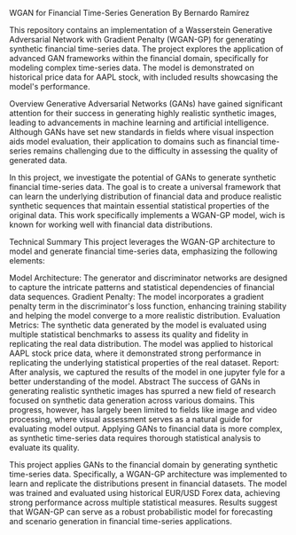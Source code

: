 WGAN for Financial Time-Series Generation
By Bernardo Ramírez

This repository contains an implementation of a Wasserstein Generative Adversarial Network with Gradient Penalty (WGAN-GP) for generating synthetic financial time-series data. The project explores the application of advanced GAN frameworks within the financial domain, specifically for modeling complex time-series data. The model is demonstrated on historical price data for AAPL stock, with included results showcasing the model's performance.

Overview
Generative Adversarial Networks (GANs) have gained significant attention for their success in generating highly realistic synthetic images, leading to advancements in machine learning and artificial intelligence. Although GANs have set new standards in fields where visual inspection aids model evaluation, their application to domains such as financial time-series remains challenging due to the difficulty in assessing the quality of generated data.

In this project, we investigate the potential of GANs to generate synthetic financial time-series data. The goal is to create a universal framework that can learn the underlying distribution of financial data and produce realistic synthetic sequences that maintain essential statistical properties of the original data. This work specifically implements a WGAN-GP model, wich is known for working well with financial data distributions.

Technical Summary
This project leverages the WGAN-GP architecture to model and generate financial time-series data, emphasizing the following elements:

Model Architecture: The generator and discriminator networks are designed to capture the intricate patterns and statistical dependencies of financial data sequences.
Gradient Penalty: The model incorporates a gradient penalty term in the discriminator's loss function, enhancing training stability and helping the model converge to a more realistic distribution.
Evaluation Metrics: The synthetic data generated by the model is evaluated using multiple statistical benchmarks to assess its quality and fidelity in replicating the real data distribution.
The model was applied to historical AAPL stock price data, where it demonstrated strong performance in replicating the underlying statistical properties of the real dataset.
Report: After analysis, we captured the results of the model in one jupyter fyle for a better understanding of the model.
Abstract
The success of GANs in generating realistic synthetic images has spurred a new field of research focused on synthetic data generation across various domains. This progress, however, has largely been limited to fields like image and video processing, where visual assessment serves as a natural guide for evaluating model output. Applying GANs to financial data is more complex, as synthetic time-series data requires thorough statistical analysis to evaluate its quality.

This project applies GANs to the financial domain by generating synthetic time-series data. Specifically, a WGAN-GP architecture was implemented to learn and replicate the distributions present in financial datasets. The model was trained and evaluated using historical EUR/USD Forex data, achieving strong performance across multiple statistical measures. Results suggest that WGAN-GP can serve as a robust probabilistic model for forecasting and scenario generation in financial time-series applications.
